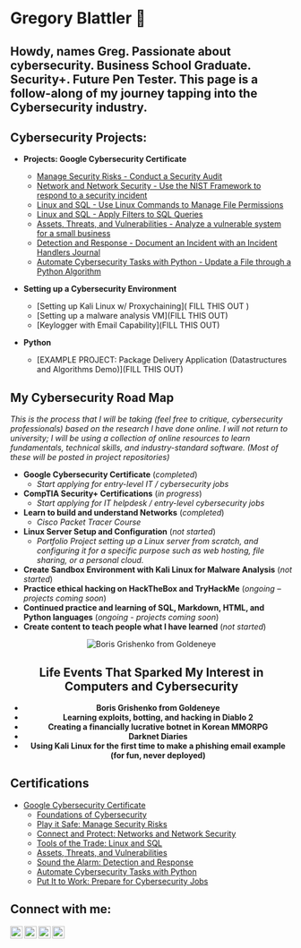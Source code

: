 # Gregory Blattler 👋

<p align="center"><h2>Howdy, names Greg. Passionate about cybersecurity. Business School Graduate. Security+. Future Pen Tester. This page is a follow-along of my journey tapping into the Cybersecurity industry.
</h2>

<h2>Cybersecurity Projects:</h2>

- <b>Projects: Google Cybersecurity Certificate</b>
  - [Manage Security Risks - Conduct a Security Audit](https://github.com/oscargregory/SecurityAudit/blob/main/README.md)
  - [Network and Network Security - Use the NIST Framework to respond to a security incident](https://github.com/oscargregory/Network-and-Network-Security/blob/main/README.md)
  - [Linux and SQL - Use Linux Commands to Manage File Permissions](https://github.com/oscargregory/Linux-and-SQL)
  - [Linux and SQL - Apply Filters to SQL Queries](https://github.com/oscargregory/SQL/blob/main/README.md)
  - [Assets, Threats, and Vulnerabilities - Analyze a vulnerable system for a small business](https://github.com/oscargregory/Assets-Threats-and-Vulnerabilities/blob/main/README.md)
  - [Detection and Response - Document an Incident with an Incident Handlers Journal](https://docs.google.com/document/d/13wcp-QZ_TOdI1BRwEdYBmnQi4rrhG3BpdR1YafNTgbY/edit?usp=sharing&resourcekey=0-A5uMNSKFI30aec7U1tGo6Q)
  - [Automate Cybersecurity Tasks with Python - Update a File through a Python Algorithm](https://docs.google.com/document/d/1IzG9Ss1GPkiYC3ZJ7-qDFJELmXF-HoEgjjy3LB7XnZ0/edit?usp=sharing&resourcekey=0-LNBqyJFnuCqS1cRElUkcdg)
    
- <b>Setting up a Cybersecurity Environment</b>
  - [Setting up Kali Linux w/ Proxychaining]( FILL THIS OUT )
  - [Setting up a malware analysis VM](FILL THIS OUT)
  - [Keylogger with Email Capability](FILL THIS OUT)
- <b>Python</b>
  - [EXAMPLE PROJECT: Package Delivery Application (Datastructures and Algorithms Demo)](FILL THIS OUT)

## My Cybersecurity Road Map

*This is the process that I will be taking (feel free to critique, cybersecurity professionals) based on the research I have done online. I will not return to university; I will be using a collection of online resources to learn fundamentals, technical skills, and industry-standard software. (Most of these will be posted in project repositories)*

- **Google Cybersecurity Certificate** (*completed*)
  - *Start applying for entry-level IT / cybersecurity jobs*
- **CompTIA Security+ Certifications** (*in progress*)
  - *Start applying for IT helpdesk / entry-level cybersecurity jobs*
- **Learn to build and understand Networks** (*completed*)
  - *Cisco Packet Tracer Course*
- **Linux Server Setup and Configuration** (*not started*)
  - *Portfolio Project setting up a Linux server from scratch, and configuring it for a specific purpose such as web hosting, file sharing, or a personal cloud.*
- **Create Sandbox Environment with Kali Linux for Malware Analysis** (*not started*)
- **Practice ethical hacking on HackTheBox and TryHackMe** (*ongoing – projects coming soon*)
- **Continued practice and learning of SQL, Markdown, HTML, and Python languages** (*ongoing - projects coming soon*)
- **Create content to teach people what I have learned** (*not started*)
                                                                                
<div style="text-align: center;">

![Boris Grishenko from Goldeneye](https://i0.wp.com/www.bondmovies.com/wp-content/uploads/2015/02/tumblr_njyhsl7F9v1und15po1_500.gif?ssl=1)


## Life Events That Sparked My Interest in Computers and Cybersecurity

- **Boris Grishenko from Goldeneye**
- **Learning exploits, botting, and hacking in Diablo 2**
- **Creating a financially lucrative botnet in Korean MMORPG**
- **Darknet Diaries**
- **Using Kali Linux for the first time to make a phishing email example (for fun, never deployed)**

</div>



<h2> Certifications</h2>

  - [Google Cybersecurity Certificate](https://imgur.com/a/m7GHK1E)
      - [Foundations of Cybersecurity](https://www.coursera.org/account/accomplishments/certificate/LPPRNBE52X8G)
      - [Play it Safe: Manage Security Risks](https://www.coursera.org/account/accomplishments/certificate/V5MUJ952QPLN)
      - [Connect and Protect: Networks and Network Security](https://www.coursera.org/account/accomplishments/certificate/GT2D5VJ2UYET)
      - [Tools of the Trade: Linux and SQL](https://www.coursera.org/account/accomplishments/certificate/P9QUVDY8G8RK)
      - [Assets, Threats, and Vulnerabilities](https://www.coursera.org/account/accomplishments/certificate/U2PZEJWYC4XM)
      - [Sound the Alarm: Detection and Response](https://www.coursera.org/account/accomplishments/certificate/EGP3CKQARC9R)
      - [Automate Cybersecurity Tasks with Python](https://www.coursera.org/account/accomplishments/certificate/S833XGKJ956J)
      - [Put It to Work: Prepare for Cybersecurity Jobs](https://www.coursera.org/account/accomplishments/certificate/MNU3KNV55BYB)

<h2> Connect with me:</h2>

[<img align="left" alt="oscargregory | YouTube" width="22px" src="https://cdn.jsdelivr.net/npm/simple-icons@v3/icons/youtube.svg" />][youtube]
[<img align="left" alt="oscargregory | Twitter" width="22px" src="https://cdn.jsdelivr.net/npm/simple-icons@v3/icons/twitter.svg" />][twitter]
[<img align="left" alt="Greg Blattler | LinkedIn" width="22px" src="https://cdn.jsdelivr.net/npm/simple-icons@v3/icons/linkedin.svg" />][linkedin]
[<img align="left" alt="oscargregoryinc | Instagram" width="22px" src="https://cdn.jsdelivr.net/npm/simple-icons@v3/icons/instagram.svg" />][instagram]

[twitter]: https://twitter.com/
[youtube]: https://www.youtube.com/
[instagram]: https://www.instagram.com/
[linkedin]: https://www.linkedin.com/in/greg-blattler-76001a71
</p>
